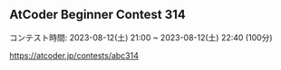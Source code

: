 ## AtCoder Beginner Contest 314
コンテスト時間: 2023-08-12(土) 21:00 ~ 2023-08-12(土) 22:40 (100分)

https://atcoder.jp/contests/abc314
